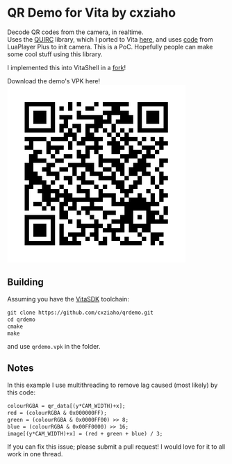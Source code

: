 # QR Demo for Vita by cxziaho  
Decode QR codes from the camera, in realtime.  
Uses the [QUIRC](https://github.com/dlbeer/quirc) library, which I ported to Vita [here](https://github.com/cxziaho/quirc-vita), and uses [code](https://github.com/Rinnegatamante/lpp-vita/blob/master/source/luaCamera.cpp) from LuaPlayer Plus to init camera.
This is a PoC.  Hopefully people can make some cool stuff using this library.  
  
I implemented this into VitaShell in a [fork](https://github.com/cxziaho/VitaShell/releases/tag/1.63)!    
    
Download the demo's VPK here!    
![QR Code - VPK](https://raw.githubusercontent.com/cxziaho/qrdemo/master/img/image.png)  


## Building   
Assuming you have the [VitaSDK](http://vitasdk.org) toolchain:  
```  
git clone https://github.com/cxziaho/qrdemo.git  
cd qrdemo  
cmake
make  
```
and use `qrdemo.vpk` in the folder.  
  
## Notes
In this example I use multithreading to remove lag caused (most likely) by this code:  
```
colourRGBA = qr_data[(y*CAM_WIDTH)+x];
red = (colourRGBA & 0x000000FF);
green = (colourRGBA & 0x0000FF00) >> 8;
blue = (colourRGBA & 0x00FF0000) >> 16;
image[(y*CAM_WIDTH)+x] = (red + green + blue) / 3;
```
If you can fix this issue; please submit a pull request!  I would love for it to all work in one thread.
